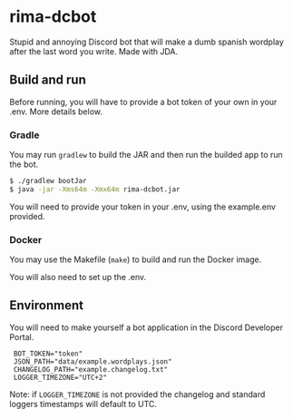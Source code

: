 # rima-dcbot
Stupid and annoying Discord bot that will make a dumb spanish wordplay after the last word you write. Made with JDA.

## Build and run

Before running, you will have to provide a bot token of your own in your .env. More details below.

### Gradle
You may run `gradlew` to build the JAR and then run the builded app to run the bot.


```bash
$ ./gradlew bootJar
$ java -jar -Xms64m -Xmx64m rima-dcbot.jar
```

You will need to provide your token in your .env, using the example.env provided. 

### Docker

You may use the Makefile (`make`) to build and run the Docker image.

You will also need to set up the .env.

## Environment

You will need to make yourself a bot application in the Discord Developer Portal.

```
 BOT_TOKEN="token"
 JSON_PATH="data/example.wordplays.json"
 CHANGELOG_PATH="example.changelog.txt"
 LOGGER_TIMEZONE="UTC+2"
```

Note: if `LOGGER_TIMEZONE` is not provided the changelog and standard loggers timestamps will default to UTC.